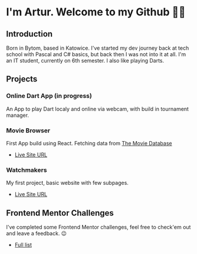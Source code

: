 # I'm Artur. Welcome to my Github 🙋‍♂️

## Introduction
Born in Bytom, based in Katowice. 
I've started my dev journey back at tech school with Pascal and C# basics, but back then I was not into it at all. 
I'm an IT student, currently on 6th semester.
I also like playing Darts.

## Projects
### Online Dart App (in progress)
An App to play Dart localy and online via webcam, with build in tournament manager.

### Movie Browser
First App build using React. Fetching data from [The Movie Database](https://www.themoviedb.org/)
- [Live Site URL](https://movie-browser-nomadinio.netlify.app/)

### Watchmakers
My first project, basic website with few subpages.
- [Live Site URL](https://watchmakers-nomad.netlify.app)

## Frontend Mentor Challenges
I've completed some Frontend Mentor challenges, feel free to check'em out and leave a feedback. 😉
- [Full list](https://github.com/stars/Nomadinio0/lists/frontend-mentor)
